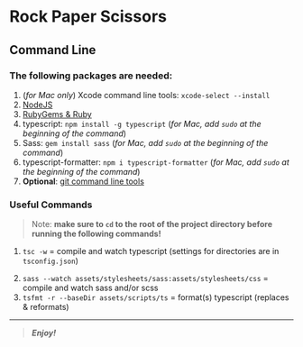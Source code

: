 [//]: # (Start README.md file)

Rock Paper Scissors
===================

## Command Line

### The following packages are needed:

1. (*for Mac only*) Xcode command line tools: `xcode-select --install`
2. [NodeJS](https://nodejs.org/en/)
3. [RubyGems & Ruby](https://www.ruby-lang.org/en/downloads/)
4. typescript: `npm install -g typescript` (_for Mac, add `sudo` at the beginning of the command_)
5. Sass: `gem install sass` (_for Mac, add `sudo` at the beginning of the command_)
6. typescript-formatter: `npm i typescript-formatter` (_for Mac, add `sudo` at the beginning of the command_)
7. __Optional__: [git command line tools](https://git-scm.com/downloads/)

### Useful Commands

> Note: **make sure to `cd` to the root of the project directory before running the following commands!**

1. `tsc -w` = compile and watch typescript (settings for directories are in `tsconfig.json`)
<!-- 2. `tsc -init` = creates typescript config file -->
2. `sass --watch assets/stylesheets/sass:assets/stylesheets/css` = compile and watch sass and/or scss
3. `tsfmt -r --baseDir assets/scripts/ts` = format(s) typescript (replaces & reformats)
<!-- 5. `sass-convert assets/stylesheets/sass/*.sass assets/stylesheets/sass/rps/*.scss` = convert `sass` to `scss`
6. `sass-convert assets/stylesheets/sass/*.scss assets/stylesheets/sass/rps/*.sass` = convert `scss` to `sass` -->

--------

> **_Enjoy!_**

[//]: # "End README.md file"
